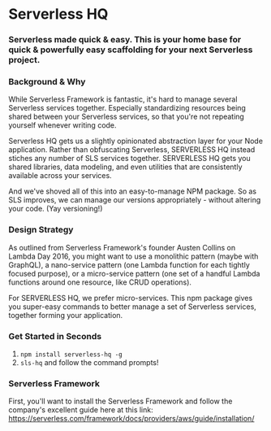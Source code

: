 
# Serverless HQ
### Serverless made quick & easy. This is your home base for quick & powerfully easy scaffolding for your next Serverless project.

### Background & Why
While Serverless Framework is fantastic, it's hard to manage several Serverless services together. Especially standardizing resources being shared between your Serverless services, so that you're not repeating yourself whenever writing code.

Serverless HQ gets us a slightly opinionated abstraction layer for your Node application. Rather than obfuscating Serverless, SERVERLESS HQ instead stiches any number of SLS services together. SERVERLESS HQ gets you shared libraries, data modeling, and even utilities that are consistently available across your services.

And we've shoved all of this into an easy-to-manage NPM package. So as SLS improves, we can manage our versions appropriately - without altering your code. (Yay versioning!)

### Design Strategy
As outlined from Serverless Framework's founder Austen Collins on Lambda Day 2016, you might want to use a monolithic pattern (maybe with GraphQL), a nano-service pattern (one Lambda function for each tightly focused purpose), or a micro-service pattern (one set of a handful Lambda functions around one resource, like CRUD operations).

For SERVERLESS HQ, we prefer micro-services. This npm package gives you super-easy commands to better manage a set of Serverless services, together forming your application.

### Get Started in Seconds
1. ```npm install serverless-hq -g```
2. ```sls-hq``` and follow the command prompts!

### Serverless Framework
First, you'll want to install the Serverless Framework and follow the company's excellent guide here at this link:
https://serverless.com/framework/docs/providers/aws/guide/installation/
